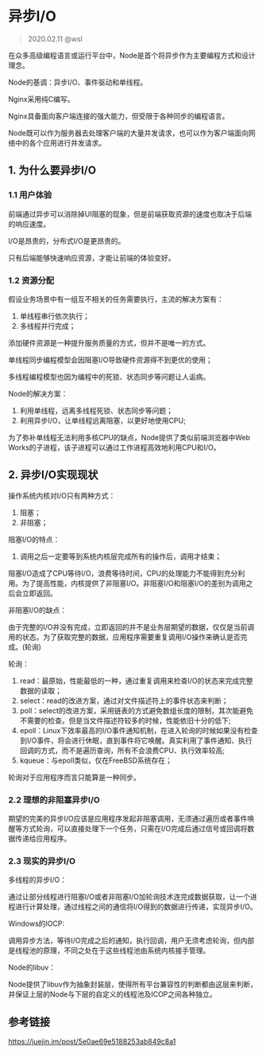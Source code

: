 # 异步I/O

> 2020.02.11 @wsl

在众多高级编程语言或运行平台中，Node是首个将异步作为主要编程方式和设计理念。

Node的基调：异步I/O、事件驱动和单线程。

Nginx采用纯C编写。

Nginx具备面向客户端连接的强大能力，但受限于各种同步的编程语言。

Node既可以作为服务器去处理客户端的大量并发请求，也可以作为客户端面向网络中的各个应用进行并发请求。

## 1. 为什么要异步I/O

### 1.1 用户体验

前端通过异步可以消除掉UI阻塞的现象，但是前端获取资源的速度也取决于后端的响应速度。

I/O是昂贵的，分布式I/O是更昂贵的。

只有后端能够快速响应资源，才能让前端的体验变好。

### 1.2 资源分配

假设业务场景中有一组互不相关的任务需要执行，主流的解决方案有：

1. 单线程串行依次执行；
2. 多线程并行完成；

添加硬件资源是一种提升服务质量的方式，但并不是唯一的方式。

单线程同步编程模型会因阻塞I/O导致硬件资源得不到更优的使用；

多线程编程模型也因为编程中的死锁、状态同步等问题让人诟病。

Node的解决方案：

1. 利用单线程，远离多线程死锁、状态同步等问题；
2. 利用异步I/O，让单线程远离阻塞，以更好地使用CPU;

为了弥补单线程无法利用多核CPU的缺点，Node提供了类似前端浏览器中Web Works的子进程，该子进程可以通过工作进程高效地利用CPU和I/O。

## 2. 异步I/O实现现状

操作系统内核对I/O只有两种方式：

1. 阻塞；
2. 非阻塞；

阻塞I/O的特点：

1. 调用之后一定要等到系统内核层完成所有的操作后，调用才结束；

阻塞I/O造成了CPU等待I/O，浪费等待时间，CPU的处理能力不能得到充分利用。为了提高性能，内核提供了非阻塞I/O。非阻塞I/O和阻塞I/O的差别为调用之后会立即返回。

非阻塞I/O的缺点：

由于完整的I/O并没有完成，立即返回的并不是业务层期望的数据，仅仅是当前调用的状态。为了获取完整的数据，应用程序需要重复调用I/O操作来确认是否完成。(轮询)

轮询：

1. read：最原始，性能最低的一种，通过重复调用来检查I/O的状态来完成完整数据的读取；
2. select：read的改进方案，通过对文件描述符上的事件状态来判断；
3. poll：select的改进方案，采用链表的方式避免数组长度的限制，其次能避免不需要的检查。但是当文件描述符较多的时候，性能依旧十分的低下;
4. epoll：Linux下效率最高的I/O事件通知机制，在进入轮询的时候如果没有检查到I/O事件，将会进行休眠，直到事件将它唤醒。真实利用了事件通知、执行回调的方式，而不是遍历查询，所有不会浪费CPU、执行效率较高;
5. kqueue：与epoll类似，仅在FreeBSD系统存在；

轮询对于应用程序而言只能算是一种同步。

### 2.2 理想的非阻塞异步I/O

期望的完美的异步I/O应该是应用程序发起非阻塞调用，无须通过遍历或者事件唤醒等方式轮询，可以直接处理下一个任务，只需在I/O完成后通过信号或回调将数据传递给应用程序。

### 2.3 现实的异步I/O

多线程的异步I/O：

通过让部分线程进行阻塞I/O或者非阻塞I/O加轮询技术连完成数据获取，让一个进程进行计算处理，通过线程之间的通信将I/O得到的数据进行传递，实现异步I/O。

Windows的IOCP:

调用异步方法，等待I/O完成之后的通知，执行回调，用户无须考虑轮询，但内部是线程池的原理，不同之处在于这些线程池由系统内核接手管理。

Node的libuv：

Node提供了libuv作为抽象封装层，使得所有平台兼容性的判断都由这层来判断，并保证上层的Node与下层的自定义的线程池及ICOP之间各种独立。









## 参考链接

<https://juejin.im/post/5e0ae69e5188253ab849c8a1>

